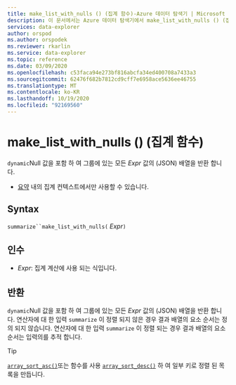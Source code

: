 ```yaml
---
title: make_list_with_nulls () (집계 함수)-Azure 데이터 탐색기 | Microsoft Docs
description: 이 문서에서는 Azure 데이터 탐색기에서 make_list_with_nulls () (집계 함수)에 대해 설명 합니다.
services: data-explorer
author: orspod
ms.author: orspodek
ms.reviewer: rkarlin
ms.service: data-explorer
ms.topic: reference
ms.date: 03/09/2020
ms.openlocfilehash: c53faca94e273bf816abcfa34ed400708a7433a3
ms.sourcegitcommit: 62476f682b7812cd9cff7e6958ace5636ee46755
ms.translationtype: MT
ms.contentlocale: ko-KR
ms.lasthandoff: 10/19/2020
ms.locfileid: "92169560"
---
```

# <a name="make_list_with_nulls-aggregation-function"></a>make_list_with_nulls () (집계 함수)

`dynamic`Null 값을 포함 하 여 그룹에 있는 모든 *Expr* 값의 (JSON) 배열을 반환 합니다.

* [요약](summarizeoperator.md) 내의 집계 컨텍스트에서만 사용할 수 있습니다.

## <a name="syntax"></a>Syntax

`summarize``make_list_with_nulls(` *Expr*`)`

## <a name="arguments"></a>인수

* *Expr*: 집계 계산에 사용 되는 식입니다.

## <a name="returns"></a>반환

`dynamic`Null 값을 포함 하 여 그룹에 있는 모든 *Expr* 값의 (JSON) 배열을 반환 합니다.
연산자에 대 한 입력 `summarize` 이 정렬 되지 않은 경우 결과 배열의 요소 순서는 정의 되지 않습니다.
연산자에 대 한 입력 `summarize` 이 정렬 되는 경우 결과 배열의 요소 순서는 입력의를 추적 합니다.

> [!TIP]
> [`array_sort_asc()`](./arraysortascfunction.md)또는 함수를 사용 [`array_sort_desc()`](./arraysortdescfunction.md) 하 여 일부 키로 정렬 된 목록을 만듭니다.
